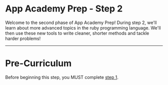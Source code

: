 # App Academy Prep - Step 2

Welcome to the second phase of App Academy Prep! During step 2, we'll learn about more advanced topics in the ruby programming language. We'll then use these new tools to write cleaner, shorter methods and tackle harder problems!

---
# Pre-Curriculum

Before beginning this step, you MUST complete [step 1][step1].

[step1]: https://app-academy.gitbooks.io/prep-step-1/content/


<!-- # Suggested Timeline

| Week / Day | Section                                 |
|------------|-----------------------------------------|
| W1D1       | Part 1 **and** Part 2                   |
| W1D2       | Part 3 **and** Part 4                   |
| W1D3       | Problem Set 1                           |
| W1D4       | Problem Set 2                           |
| W1D5 - 7   | Problem set 3 & 4, Practice Assessments |
| W2D1       | Problem Set 5                           |
| W2D2 - 3   | Practice Assessments                    |
| W2D4       | Final Assessment                        | -->
